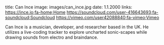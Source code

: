 title: Can Ince
image: images/can_ince.jpg
date: 1.1.2000
links: https://ince.io;fa-home;Home
       https://soundcloud.com/user-416643693;fa-soundcloud;Soundcloud
       https://vimeo.com/user42088840;fa-vimeo;Vimeo

Can Ince is a musician, developer, and researcher based in the UK. He utilizes a live-coding tracker to explore uncharted sonic-scapes while drawing sounds from electro and braindance.
